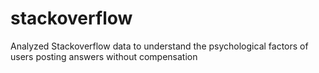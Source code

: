 # stackoverflow
Analyzed Stackoverflow data to understand the psychological factors of users posting answers without compensation
